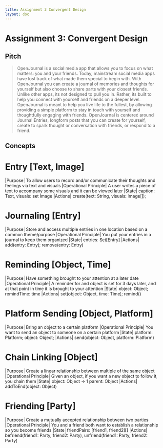 ```yaml
---
title: Assignment 3 Convergent Design
layout: doc
---
```


# Assignment 3: Convergent Design

## Pitch

> OpenJournal is a social media app that allows you to focus on what matters: you and your friends. Today, mainstream social media apps have lost track of what made them special to begin with. With OpenJournal you can create a journal of memories and thoughts for yourself but also choose to share parts with your closest friends. Unlike other apps, its not designed to pull you in. Rather, its built to help you connect with yourself and friends on a deeper level. OpenJournal is meant to help you live life to the fullest, by allowing providing a simple platform to stay in touch with yourself and thoughtfully engaging with friends. OpenJournal is centered around Journal Entries, longform posts that you can create for yourself, create to spark thought or conversation with friends, or respond to a friend.

## Concepts

# Entry \[Text, Image]

|Purpose| To allow users to record and/or communicate their thoughts and feelings via text and visuals
|Operational Principle| A user writes a piece of text to accompany some visuals and it can be viewed later
|State| caption: Text, visuals: set Image
|Actions| create(text: String, visuals: Image[]);

# Journaling \[Entry]

|Purpose| Store and access multiple entries in one location based on a common theme/purpose
|Operational Principle| You put your entries in a journal to keep them organized
|State| entries: Set\[Entry]
|Actions| add(entry: Entry); remove(entry: Entry)

# Reminding \[Object, Time]

|Purpose| Have something brought to your attention at a later date
|Operational Principle| A reminder for and object is set for 3 days later, and at that point in time it is brought to your attention
|State| object: Object; remindTime: time
|Actions| set(object: Object, time: Time); remind()

# Platform Sending \[Object, Platform]

|Purpose| Bring an object to a certain platform
|Operational Principle| You want to send an object to someone on a certain platform
|State| platform: Platform; object: Object;
|Actions| send(object: Object, platform: Platform)

# Chain Linking \[Object]

|Purpose| Create a linear relationship between multiple of the same object
|Operational Principle| Given an object, if you want a new object to follow it, you chain them
|State| object: Object -> 1 parent: Object
|Actions| addToEnd(object: Object)

# Friending \[Party]

|Purpose| Create a mutually accepted relationship between two parties
|Operational Principle| You and a friend both want to establish a relationship so you become friends
|State| friendPairs: \[friend1, friend2][]
|Actions| befriend(friend1: Party, friend2: Party), unfriend(friend1: Party, friend2: Party)
